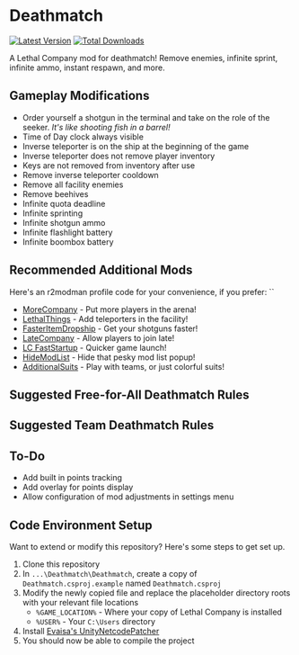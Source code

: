 # Deathmatch

[![Latest Version](https://img.shields.io/thunderstore/v/JaredIsCoding/Deathmatch?logo=thunderstore&logoColor=white)](https://thunderstore.io/c/lethal-company/p/JaredIsCoding/Deathmatch)
[![Total Downloads](https://img.shields.io/thunderstore/dt/JaredIsCoding/Deathmatch?logo=thunderstore&logoColor=white)](https://thunderstore.io/c/lethal-company/p/JaredIsCoding/Deathmatch)

A Lethal Company mod for deathmatch! Remove enemies, infinite sprint, infinite ammo, instant respawn, and more.

## Gameplay Modifications

- Order yourself a shotgun in the terminal and take on the role of the seeker. *It's like shooting fish in a barrel!*
- Time of Day clock always visible
- Inverse teleporter is on the ship at the beginning of the game
- Inverse teleporter does not remove player inventory
- Keys are not removed from inventory after use
- Remove inverse teleporter cooldown
- Remove all facility enemies
- Remove beehives
- Infinite quota deadline
- Infinite sprinting
- Infinite shotgun ammo
- Infinite flashlight battery
- Infinite boombox battery

## Recommended Additional Mods

Here's an r2modman profile code for your convenience, if you prefer: ``

- [MoreCompany](https://thunderstore.io/c/lethal-company/p/notnotnotswipez/MoreCompany/) - Put more players in the arena!
- [LethalThings](https://thunderstore.io/c/lethal-company/p/Evaisa/LethalThings/) - Add teleporters in the facility!
- [FasterItemDropship](https://thunderstore.io/c/lethal-company/p/FlipMods/FasterItemDropship/) - Get your shotguns faster!
- [LateCompany](https://thunderstore.io/c/lethal-company/p/anormaltwig/LateCompany/) - Allow players to join late!
- [LC FastStartup](https://thunderstore.io/c/lethal-company/p/flerouwu/LC_FastStartup/) - Quicker game launch!
- [HideModList](https://thunderstore.io/c/lethal-company/p/Sv_Matt/HideModList/) - Hide that pesky mod list popup!
- [AdditionalSuits](https://thunderstore.io/c/lethal-company/p/AlexCodesGames/AdditionalSuits/) - Play with teams, or just colorful suits!

## Suggested Free-for-All Deathmatch Rules

## Suggested Team Deathmatch Rules

## To-Do

- Add built in points tracking
- Add overlay for points display
- Allow configuration of mod adjustments in settings menu

## Code Environment Setup

Want to extend or modify this repository? Here's some steps to get set up.

1. Clone this repository
2. In `...\Deathmatch\Deathmatch`, create a copy of `Deathmatch.csproj.example` named `Deathmatch.csproj`
3. Modify the newly copied file and replace the placeholder directory roots with your relevant file locations
    - `%GAME_LOCATION%` - Where your copy of Lethal Company is installed
    - `%USER%` - Your `C:\Users` directory
4. Install [Evaisa's UnityNetcodePatcher](https://github.com/EvaisaDev/UnityNetcodePatcher)
5. You should now be able to compile the project